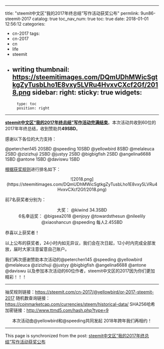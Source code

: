 
---
title: "steemit中文区“我的2017年终总结”写作活动获奖公布"
permlink: 9un86-steemit-2017
catalog: true
toc_nav_num: true
toc: true
date: 2018-01-01 12:56:12
categories:
- cn-2017
tags:
- cn-2017
- cn
- life
- steemit
- writing
thumbnail: https://steemitimages.com/DQmUDhMWicSgtkgZyTusbLho1E8vxy5LVRu4HvxvCXcf2Gf/2018.png
sidebar:
    right:
        sticky: true
widgets:
    -
        type: toc
        position: right
---


**[steemit中文区“我的2017年终总结”写作活动完满结束](https://steemit.com/cn/@yellowbird/steemit-2017)**。本次活动共收到60位的2017年年终总结，收到赞助共**49SBD**。

感谢以下各位的大力支持：

@peterchen145 20SBD
@speeding 10SBD
@yellowbird 8SBD
@melaleuca 2SBD
@zizizhuji 2SBD
@justyy 2SBD
@bigbigfish 2SBD
@angelina6688 1SBD
@antone 1SBD
@daviswu 1SBD


[根据获奖规则](https://steemit.com/cn-2017/@yellowbird/or-2017-steemit-2017)进行排名如下：

<center>![2018.png](https://steemitimages.com/DQmUDhMWicSgtkgZyTusbLho1E8vxy5LVRu4HvxvCXcf2Gf/2018.png)</center>

前7名获奖者分别为：

<center>大奖：
@kiwind 34.3SBD</center>
<center>6名幸运奖：
@bigsea2018 @enjoyy @towardsthesun @nileelily @xiaoshancun @speeding 
每人2.45SBD
</center>

恭喜以上获奖者！ 

以上公布的获奖者，24小时内如无异议，我们会在次日起，12小时内完成全部发放，届时大家注意留意自己账户。

我们再次感谢赞助本次活动的@peterchen145 @speeding @yellowbird @melaleuca @zizizhuji @justyy @bigbigfish @angelina6688 @antone @daviswu 以及参加本次活动的60位作者，steemit中文区的2017因为你们更加精彩！！！

---
抽奖规则链接：https://steemit.com/cn-2017/@yellowbird/or-2017-steemit-2017
随机数查询链接：https://coinmarketcap.com/currencies/steem/historical-data/
SHA256哈希加密链接：http://www.ttmd5.com/hash.php?type=9

<center>本次活动由@yellowbird和@speeding共同发起
2018年跨年我们再相约！</center>

- - -

This page is synchronized from the post: [steemit中文区“我的2017年终总结”写作活动获奖公布](https://steemit.com/@yellowbird/9un86-steemit-2017)
